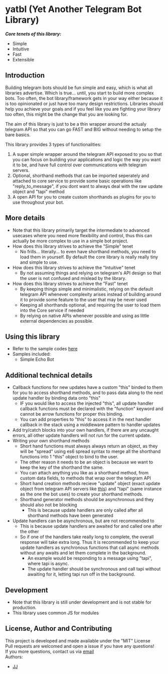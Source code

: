 # yatbl (Yet Another Telegram Bot Library)
***Core tenets of this library:***
- Simple
- Intuitive
- Fast
- Extensible


## Introduction
Building telegram bots should be fun simple and easy, which is what all libraries advertise. Which is true... until, you start to build more complex bots. Too often, the bot library/framework gets in your way either because it is too opinionated or just have too many design restrictions. Libraries should help you achieve your goals and if you feel like you are fighting your library too often, this might be the change that you are looking for.  

The aim of this library is just to be a thin wrapper around the actualy telegram API so that you can go FAST and BIG without needing to setup the bare basics.  

This library provides 3 types of functionalities:
1. A super simple wrapper around the telegram API exposed to you so that you can focus on building your applications and logic the way you want it to be, and have full control over communications with telegram servers.
2. Optional, shorthand methods that can be imported seperately and attached to core service to provide some basic operations like "reply_to_message", if you dont want to always deal with the raw update object and "tapi" method
3. A open API for you to create custom shorthands as plugins for you to use throughout your bot.


## More details
- Note that this library primarily target the intermediate to advanced usecases where you need more flexibility and control, thus this can actually be more complex to use in a simple bot project.
- How does this library strives to achieve the "Simple" tenet
    - No frills... literally... to even have shorthand methods, you need to load them in yourself. By default the core library is really really tiny and simple to use.
- How does this library strives to achieve the "Intuitive" tenet
    - By not assuming things and relying on telegram's API design so that the user is not confused and mislead by the library.
- How does this library strives to achieve the "Fast" tenet
    - By keeping things simple and minimalistic, relying on the default telegram API whenever complexity arises instead of building around it to provide some feature to the user that may be never used
    - Keeping all shorthands optional, and requiring the user to load them into the Core service if needed
    - By relying on native APIs whenever possible and using as little external dependencies as possible.


## Using this library
- Refer to the sample codes [here](./samples)
- Samples included:
    - Simple Echo Bot


## Additional technical details
- Callback functions for new updates have a custom "this" binded to them for you to access shorthand methods, and to pass data along to the next update handler by binding data onto "this"
    - IF you would like to access the injected "this", all update handler callback functions must be declared with the "function" keyword and cannot be arrow functions for proper this binding.
    - You can add properties to "this" to access it in the next handler callback in the stack using a middleware pattern to handler updates
- Add try/catch blocks into your own handlers, if there are any uncaught errors, all other update handlers will not run for the current update.
- Writing your own shorthand methods
    - Short hand functions must always always return an object, as they will be "spread" using es6 spread syntax to merge all the shorthand functions into 1 "this" object to bind to the user.
    - The other reason it needs to be an object is because we want to keep the key of the shorthand the same.
    - You can attach anything you like as a shorthand method, from custom data fields, to methods that wrap over the telegram API
    - Short hand creation methods recieve "update" object (exact update object from telegram API servers like [this](https://core.telegram.org/bots/api#update)) and "tapi" (same instance as the one the bot uses) to create your shorthand methods.
    - Shorthand generator methods should be asynchronous and they should also not be blocking
        - This is because update handlers are only called after all shorthand methods have been generated
- Update handlers can be asynchronous, but are not recommended to
    - This is because update handlers are awaited for and called one after the other
    - So if one of the handlers take really long to complete, the overall response will take extra long. Thus it is recommended to keep your update handlers as synchronous functions that call async methods without any awaits and let them complete in the background.
        - An example would be responding to a message using "tapi", where tapi is async.
        - The update handler should be synchronous and call tapi without awaiting for it, letting tapi run off in the background.


## Development
- Note that this library is still under development and is not stable for production.
- This library uses common JS for modules


## License, Author and Contributing
This project is developed and made available under the "MIT" License  
Pull requests are welcomed and open a issue if you have any questions!  
If you more questions, contact us via [email](mailto:developer@enkeldigital.com)  
Authors:
- [JJ](https://github.com/Jaimeloeuf)